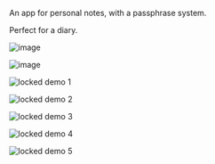 An app for personal notes, with a passphrase system.

Perfect for a diary.

![image](https://github.com/discimus/Locked/assets/46648240/845943f0-15dc-44ff-acc5-56f566463aba)

![image](https://github.com/discimus/Locked/assets/46648240/ea53c0d8-88a0-410b-8eaa-638e2cfb65dc)

![locked demo 1](https://github.com/discimus/Locked/assets/46648240/7b7fb080-d6f9-4bc8-bedd-a062d7b30b71)

![locked demo 2](https://github.com/discimus/Locked/assets/46648240/6ca7d210-31e6-4f20-a742-e4acab736744)

![locked demo 3](https://github.com/discimus/Locked/assets/46648240/23d35c30-c2ac-4b31-b19e-85e8a6c31876)

![locked demo 4](https://github.com/discimus/Locked/assets/46648240/890e2037-6309-486b-bc94-c7b0567184c5)

![locked demo 5](https://github.com/discimus/Locked/assets/46648240/b7cdd7aa-b26e-4cee-8d9a-4f9c74566083)
